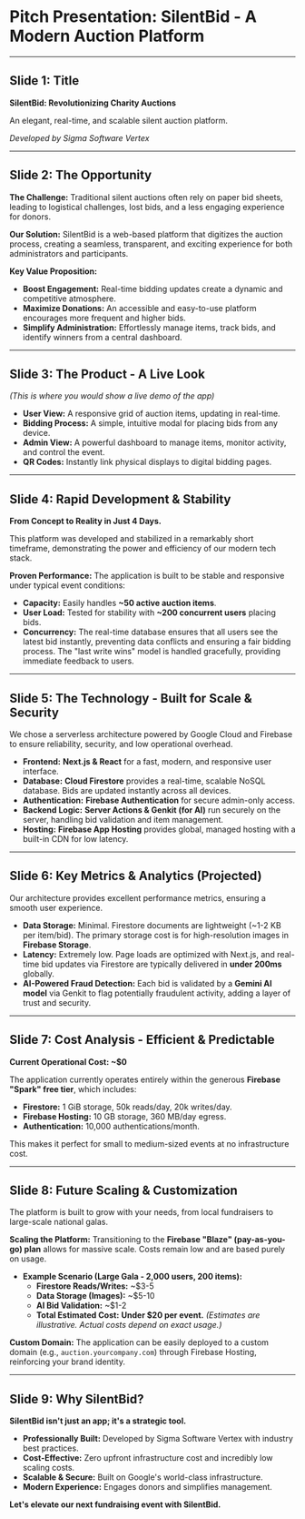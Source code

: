 
# Pitch Presentation: SilentBid - A Modern Auction Platform

---

## Slide 1: Title

**SilentBid: Revolutionizing Charity Auctions**

An elegant, real-time, and scalable silent auction platform.

*Developed by Sigma Software Vertex*

---

## Slide 2: The Opportunity

**The Challenge:** Traditional silent auctions often rely on paper bid sheets, leading to logistical challenges, lost bids, and a less engaging experience for donors.

**Our Solution:** SilentBid is a web-based platform that digitizes the auction process, creating a seamless, transparent, and exciting experience for both administrators and participants.

**Key Value Proposition:**
*   **Boost Engagement:** Real-time bidding updates create a dynamic and competitive atmosphere.
*   **Maximize Donations:** An accessible and easy-to-use platform encourages more frequent and higher bids.
*   **Simplify Administration:** Effortlessly manage items, track bids, and identify winners from a central dashboard.

---

## Slide 3: The Product - A Live Look

*(This is where you would show a live demo of the app)*

*   **User View:** A responsive grid of auction items, updating in real-time.
*   **Bidding Process:** A simple, intuitive modal for placing bids from any device.
*   **Admin View:** A powerful dashboard to manage items, monitor activity, and control the event.
*   **QR Codes:** Instantly link physical displays to digital bidding pages.

---

## Slide 4: Rapid Development & Stability

**From Concept to Reality in Just 4 Days.**

This platform was developed and stabilized in a remarkably short timeframe, demonstrating the power and efficiency of our modern tech stack.

**Proven Performance:**
The application is built to be stable and responsive under typical event conditions:
*   **Capacity:** Easily handles **~50 active auction items**.
*   **User Load:** Tested for stability with **~200 concurrent users** placing bids.
*   **Concurrency:** The real-time database ensures that all users see the latest bid instantly, preventing data conflicts and ensuring a fair bidding process. The "last write wins" model is handled gracefully, providing immediate feedback to users.

---

## Slide 5: The Technology - Built for Scale & Security

We chose a serverless architecture powered by Google Cloud and Firebase to ensure reliability, security, and low operational overhead.

*   **Frontend:** **Next.js & React** for a fast, modern, and responsive user interface.
*   **Database:** **Cloud Firestore** provides a real-time, scalable NoSQL database. Bids are updated instantly across all devices.
*   **Authentication:** **Firebase Authentication** for secure admin-only access.
*   **Backend Logic:** **Server Actions & Genkit (for AI)** run securely on the server, handling bid validation and item management.
*   **Hosting:** **Firebase App Hosting** provides global, managed hosting with a built-in CDN for low latency.

---

## Slide 6: Key Metrics & Analytics (Projected)

Our architecture provides excellent performance metrics, ensuring a smooth user experience.

*   **Data Storage:** Minimal. Firestore documents are lightweight (~1-2 KB per item/bid). The primary storage cost is for high-resolution images in **Firebase Storage**.
*   **Latency:** Extremely low. Page loads are optimized with Next.js, and real-time bid updates via Firestore are typically delivered in **under 200ms** globally.
*   **AI-Powered Fraud Detection:** Each bid is validated by a **Gemini AI model** via Genkit to flag potentially fraudulent activity, adding a layer of trust and security.

---

## Slide 7: Cost Analysis - Efficient & Predictable

**Current Operational Cost: ~$0**

The application currently operates entirely within the generous **Firebase "Spark" free tier**, which includes:
*   **Firestore:** 1 GiB storage, 50k reads/day, 20k writes/day.
*   **Firebase Hosting:** 10 GB storage, 360 MB/day egress.
*   **Authentication:** 10,000 authentications/month.

This makes it perfect for small to medium-sized events at no infrastructure cost.

---

## Slide 8: Future Scaling & Customization

The platform is built to grow with your needs, from local fundraisers to large-scale national galas.

**Scaling the Platform:**
Transitioning to the **Firebase "Blaze" (pay-as-you-go) plan** allows for massive scale. Costs remain low and are based purely on usage.
*   **Example Scenario (Large Gala - 2,000 users, 200 items):**
    *   **Firestore Reads/Writes:** ~$3-5
    *   **Data Storage (Images):** ~$5-10
    *   **AI Bid Validation:** ~$1-2
    *   **Total Estimated Cost:** **Under $20 per event.**
    *(Estimates are illustrative. Actual costs depend on exact usage.)*

**Custom Domain:**
The application can be easily deployed to a custom domain (e.g., `auction.yourcompany.com`) through Firebase Hosting, reinforcing your brand identity.

---

## Slide 9: Why SilentBid?

**SilentBid isn't just an app; it's a strategic tool.**

*   **Professionally Built:** Developed by Sigma Software Vertex with industry best practices.
*   **Cost-Effective:** Zero upfront infrastructure cost and incredibly low scaling costs.
*   **Scalable & Secure:** Built on Google's world-class infrastructure.
*   **Modern Experience:** Engages donors and simplifies management.

**Let's elevate our next fundraising event with SilentBid.**

